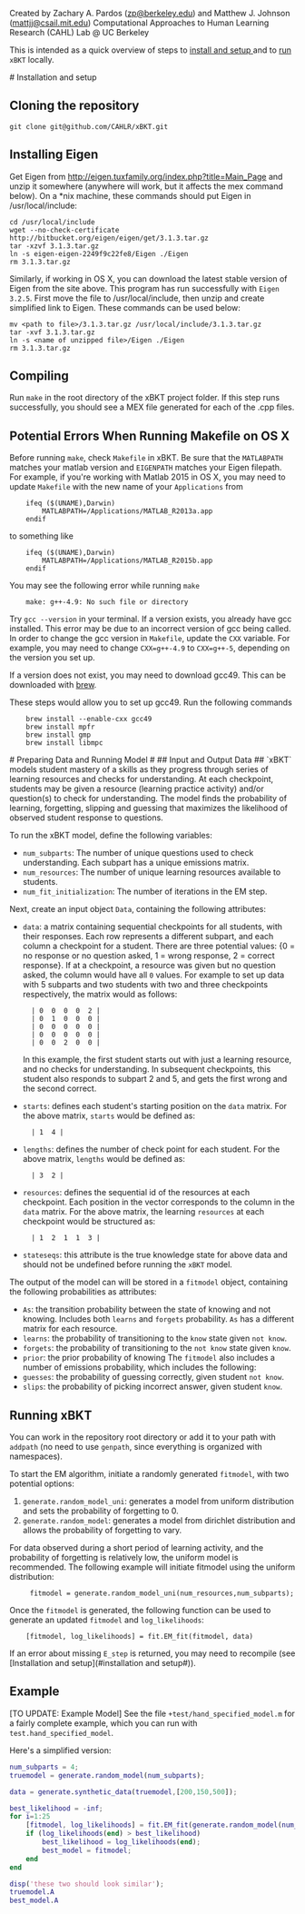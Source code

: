 Created by Zachary A. Pardos (zp@berkeley.edu) and Matthew J. Johnson (mattjj@csail.mit.edu)
Computational Approaches to Human Learning Research (CAHL) Lab @ UC Berkeley

This is intended as a quick overview of steps to [install and setup ](#install)and to [run](#run) `xBKT` locally. 

<a name="install"/>
# Installation and setup 

## Cloning the repository ##

```
git clone git@github.com/CAHLR/xBKT.git
```

## Installing Eigen ##

Get Eigen from http://eigen.tuxfamily.org/index.php?title=Main_Page and unzip
it somewhere (anywhere will work, but it affects the mex command below). On a
\*nix machine, these commands should put Eigen in /usr/local/include:


    cd /usr/local/include
    wget --no-check-certificate http://bitbucket.org/eigen/eigen/get/3.1.3.tar.gz
    tar -xzvf 3.1.3.tar.gz
    ln -s eigen-eigen-2249f9c22fe8/Eigen ./Eigen
    rm 3.1.3.tar.gz

Similarly, if working in OS X, you can download the latest stable version of Eigen 
from the site above. This program has run successfully with `Eigen 3.2.5`.
First move the file to /usr/local/include, then unzip and create simplified link to Eigen. 
These commands can be used below:


    mv <path to file>/3.1.3.tar.gz /usr/local/include/3.1.3.tar.gz
    tar -xvf 3.1.3.tar.gz
    ln -s <name of unzipped file>/Eigen ./Eigen
    rm 3.1.3.tar.gz


## Compiling ##

Run `make` in the root directory of the xBKT project folder. If this step runs successfully, you should see a MEX file generated for each of the .cpp files. 

## Potential Errors When Running Makefile on OS X ##

Before running `make`, check `Makefile` in xBKT. Be sure that the `MATLABPATH` matches your matlab version and `EIGENPATH` matches your Eigen filepath. For example, if you're working with Matlab 2015 in OS X, you may need to update `Makefile` with the new name of your `Applications` from

```
    ifeq ($(UNAME),Darwin)
        MATLABPATH=/Applications/MATLAB_R2013a.app
    endif
```

to something like


```
    ifeq ($(UNAME),Darwin)
        MATLABPATH=/Applications/MATLAB_R2015b.app
    endif
```    


You may see the following error while running `make`
```
    make: g++-4.9: No such file or directory
```

Try `gcc --version` in your terminal. If a version exists, you already have gcc installed. This error may be due to an incorrect version of gcc being called. In order to change the gcc version in `Makefile`, update the `CXX` variable. For example, you may need to change `CXX=g++-4.9` to `CXX=g++-5`, depending on the version you set up. 

If a version does not exist, you  may need to download gcc49. This can be downloaded with [brew](http://brew.sh/). 

These steps would allow you to set up gcc49. Run the following commands
```
    brew install --enable-cxx gcc49
    brew install mpfr
    brew install gmp
    brew install libmpc
```

<a name="run"/>
# Preparing Data and Running Model #
## Input and Output Data ##
`xBKT` models student mastery of a skills as they progress through series of learning resources and checks for understanding. At each checkpoint, students may be given a resource (learning practice activity) and/or question(s) to check for understanding. The model finds the probability of learning, forgetting, slipping and guessing that maximizes the likelihood of observed student response to questions. 

To run the xBKT model, define the following variables:
* `num_subparts`: The number of unique questions used to check understanding. Each subpart has a unique emissions matrix.
* `num_resources`: The number of unique learning resources available to students.
* `num_fit_initialization`: The number of iterations in the EM step.


Next, create an input object `Data`, containing the following attributes: 
* `data`: a matrix containing sequential checkpoints for all students, with their responses. Each row represents a different subpart, and each column a checkpoint for a student. There are three potential values: {0 = no response or no question asked, 1 = wrong response, 2 = correct response}. If at a checkpoint, a resource was given but no question asked, the column would have all `0` values. For example to set up data with 5 subparts and two students with two and three checkpoints respectively, the matrix would as follows:

        | 0  0  0  0  2 |
        | 0  1  0  0  0 |
        | 0  0  0  0  0 |
        | 0  0  0  0  0 |
        | 0  0  2  0  0 |   

  In this example, the first student starts out with just a learning resource, and no checks for understanding. In subsequent checkpoints, this student also responds to subpart 2 and 5, and gets the first wrong and the second correct.   

* `starts`: defines each student's starting position on the `data` matrix. For the above matrix,  `starts` would be defined as: 

        | 1  4 |

* `lengths`: defines the number of check point for each student. For the above matrix, `lengths` would be defined as: 

        | 3  2 |

* `resources`: defines the sequential id of the resources at each checkpoint. Each position in the vector corresponds to the column in the `data` matrix. For the above matrix, the learning `resources` at each checkpoint would be structured as: 

        | 1  2  1  1  3 |

* `stateseqs`: this attribute is the true knowledge state for above data and should not be undefined before running the `xBKT` model. 


The output of the model can will be stored in a `fitmodel` object, containing the following probabilities as attributes: 
* `As`: the transition probability between the state of knowing and not knowing. Includes both `learns` and `forgets` probability. `As` has a different matrix for each resource.
* `learns`: the probability of transitioning to the `know` state given `not know`.
* `forgets`: the probability of transitioning to the `not know` state given `know`.
* `prior`: the prior probability of knowing 
The `fitmodel` also includes a number of emissions probability, which includes the following:
* `guesses`: the probability of guessing correctly, given student `not know`.
* `slips`: the probability of picking incorrect answer, given student `know`.


## Running xBKT ##
You can work in the repository root directory or add it to your path with
`addpath` (no need to use `genpath`, since everything is organized with
namespaces).

To start the EM algorithm, initiate a randomly generated `fitmodel`, with two potential options:
1. `generate.random_model_uni`: generates a model from uniform distribution and sets the probability of forgetting to 0.
2. `generate.random_model`: generates a model from dirichlet distribution and allows the probability of forgetting to vary. 

For data observed during a short period of learning activity, and the  probability of forgetting is relatively low, the uniform model is recommended. The following example will initiate fitmodel using the uniform distribution: 

         fitmodel = generate.random_model_uni(num_resources,num_subparts);

Once the `fitmodel` is generated, the following function can be used to generate an updated `fitmodel` and `log_likelihoods`:

        [fitmodel, log_likelihoods] = fit.EM_fit(fitmodel, data)

If an error about missing `E_step` is returned, you may need to recompile (see [Installation and setup](#installation and setup#)). 

## Example ##
[TO UPDATE: Example Model]
See the file `+test/hand_specified_model.m` for a fairly complete example,
which you can run with `test.hand_specified_model`.

Here's a simplified version:

```matlab
num_subparts = 4;
truemodel = generate.random_model(num_subparts);

data = generate.synthetic_data(truemodel,[200,150,500]);

best_likelihood = -inf;
for i=1:25
    [fitmodel, log_likelihoods] = fit.EM_fit(generate.random_model(num_subparts),data);
    if (log_likelihoods(end) > best_likelihood)
        best_likelihood = log_likelihoods(end);
        best_model = fitmodel;
    end
end

disp('these two should look similar');
truemodel.A
best_model.A
```